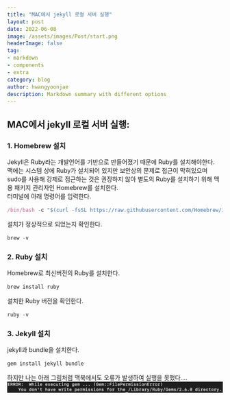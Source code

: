 ```yaml
---
title: "MAC에서 jekyll 로컬 서버 실행"
layout: post
date: 2022-06-08
image: /assets/images/Post/start.png
headerImage: false
tag:
- markdown
- components
- extra
category: blog
author: hwangyoonjae
description: Markdown summary with different options
---
```


## MAC에서 jekyll 로컬 서버 실행:
### 1. Homebrew 설치
Jekyll은 Ruby라는 개발언어를 기반으로 만들어졌기 때문에 Ruby를 설치해야한다.
<br>
맥에는 시스템 상에 Ruby가 설치되어 있지만 보안상의 문제로 접근이 막혀있으며 sudo를 사용해 강제로 접근하는 것은 권장하지 않아 별도의 Ruby를 설치하기 위해 맥용 패키지 관리자인 Homebrew를 설치한다.
<br>
터미널에 아래 명령어를 입력한다.
```javascript
/bin/bash -c "$(curl -fsSL https://raw.githubusercontent.com/Homebrew/install/master/install.sh)"
```
설치가 정상적으로 되었는지 확인한다.
```javascript
brew -v
```

### 2. Ruby 설치

Homebrew로 최신버전의 Ruby를 설치한다.
```javascript
brew install ruby
```
설치한 Ruby 버전을 확인한다.
```javascript
ruby -v
```

### 3. Jekyll 설치

jekyll과 bundle을 설치한다.
```javascript
gem install jekyll bundle
```

하지만 나는 아래 그림처럼 맥북에서도 오류가 발생하여 실행을 못했다....
![텍스트](/assets/images/local/맥북&#32;jekyll&#32;설치&#32;오류.png)